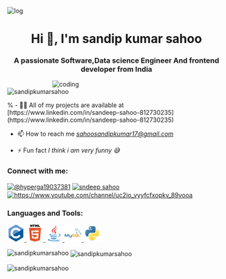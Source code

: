 ![log](https://github.com/sandipkumarsahoo/sandipkumarsahoo/assets/136425710/24692c81-4880-4052-b1b6-18debad9ae70)
<h1 align="center">Hi 👋, I'm sandip kumar sahoo</h1>
<h3 align="center">A passionate Software,Data science Engineer And frontend developer from India</h3>
<img align="right" alt="coding" width="400" src="https://user images.githubusercontent.com/55389276/140866485-8fb1c876-9a8f-4d6a-98dc-08c4981eaf70.gif">

<p align="left"> <img src="https://komarev.com/ghpvc/?username=sandipkumarsahoo&label=Profile%20views&color=0e75b6&style=flat" alt="sandipkumarsahoo" /> </p>
%
- 👨‍💻 All of my projects are available at [https://www.linkedin.com/in/sandeep-sahoo-812730235](https://www.linkedin.com/in/sandeep-sahoo-812730235)

- 📫 How to reach me *sahoosandipkumar17@gmail.com*

- ⚡ Fun fact *I think i am very funny 😅*

<h3 align="left">Connect with me:</h3>
<p align="left">
<a href="https://twitter.com/@hyperga19037381" target="blank"><img align="center" src="https://raw.githubusercontent.com/rahuldkjain/github-profile-readme-generator/master/src/images/icons/Social/twitter.svg" alt="@hyperga19037381" height="30" width="40" /></a>
<a href="https://linkedin.com/in/sndeep sahoo" target="blank"><img align="center" src="https://raw.githubusercontent.com/rahuldkjain/github-profile-readme-generator/master/src/images/icons/Social/linked-in-alt.svg" alt="sndeep sahoo" height="30" width="40" /></a>
<a href="https://www.youtube.com/c/https://www.youtube.com/channel/uc2io_vyyfcfxopkv_89vooa" target="blank"><img align="center" src="https://raw.githubusercontent.com/rahuldkjain/github-profile-readme-generator/master/src/images/icons/Social/youtube.svg" alt="https://www.youtube.com/channel/uc2io_vyyfcfxopkv_89vooa" height="30" width="40" /></a>
</p>

<h3 align="left">Languages and Tools:</h3>
<p align="left"> <a href="https://www.cprogramming.com/" target="_blank" rel="noreferrer"> <img src="https://raw.githubusercontent.com/devicons/devicon/master/icons/c/c-original.svg" alt="c" width="40" height="40"/> </a> <a href="https://www.w3.org/html/" target="_blank" rel="noreferrer"> <img src="https://raw.githubusercontent.com/devicons/devicon/master/icons/html5/html5-original-wordmark.svg" alt="html5" width="40" height="40"/> </a> <a href="https://www.java.com" target="_blank" rel="noreferrer"> <img src="https://raw.githubusercontent.com/devicons/devicon/master/icons/java/java-original.svg" alt="java" width="40" height="40"/> </a> <a href="https://www.mysql.com/" target="_blank" rel="noreferrer"> <img src="https://raw.githubusercontent.com/devicons/devicon/master/icons/mysql/mysql-original-wordmark.svg" alt="mysql" width="40" height="40"/> </a> <a href="https://www.python.org" target="_blank" rel="noreferrer"> <img src="https://raw.githubusercontent.com/devicons/devicon/master/icons/python/python-original.svg" alt="python" width="40" height="40"/> </a> </p>

<p><img align="left" src="https://github-readme-stats.vercel.app/api/top-langs?username=sandipkumarsahoo&show_icons=true&locale=en&layout=compact" alt="sandipkumarsahoo" /></p>

<p>&nbsp;<img align="center" src="https://github-readme-stats.vercel.app/api?username=sandipkumarsahoo&show_icons=true&locale=en" alt="sandipkumarsahoo" /></p>

<p><img align="center" src="https://github-readme-streak-stats.herokuapp.com/?user=sandipkumarsahoo&" alt="sandipkumarsahoo" /></p>
